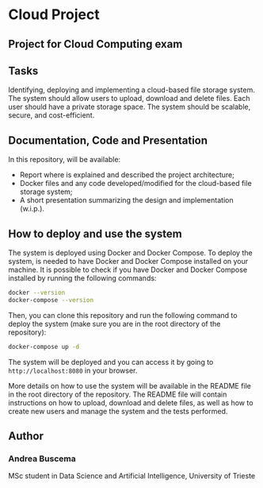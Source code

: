 # Cloud Project
## Project for Cloud Computing exam

##  Tasks
Identifying, deploying and implementing a cloud-based file storage system. The system should allow users to upload, download and delete files. Each user should have a private storage space. The system should be scalable, secure, and cost-efficient.

## Documentation, Code and Presentation

In this repository, will be available: 

- Report where is explained and described the project architecture;
- Docker files and any code developed/modified for the cloud-based file storage system;
- A short presentation summarizing the design and implementation (w.i.p.).

## How to deploy and use the system

The system is deployed using Docker and Docker Compose. To deploy the system, is needed to have Docker and Docker Compose installed on your machine. It is possible to check if you have Docker and Docker Compose installed by running the following commands:

```bash
docker --version
docker-compose --version
```

Then, you can clone this repository and run the following command to deploy the system (make sure you are in the root directory of the repository):

```bash
docker-compose up -d
```

The system will be deployed and you can access it by going to `http://localhost:8080` in your browser.

More details on how to use the system will be available in the README file in the root directory of the repository. The README file will contain instructions on how to upload, download and delete files, as well as how to create new users and manage the system and the tests performed. 

## Author 

### Andrea Buscema

MSc student in Data Science and Artificial Intelligence, University of Trieste
